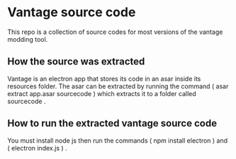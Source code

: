 # Vantage source code
This repo is a collection of source codes for most versions of the vantage modding tool.

## How the source was extracted
Vantage is an electron app that stores its code in an asar inside its resources folder.
The asar can be extracted by running the command ( asar extract app.asar sourcecode ) which extracts it to a folder called sourcecode .

## How to run the extracted vantage source code
You must install node js then run the commands ( npm install electron ) and ( electron index.js ) .
